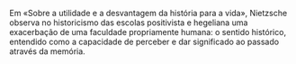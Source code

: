 Em «Sobre a utilidade e a desvantagem da história para a vida», Nietzsche observa no historicismo das escolas positivista e hegeliana uma exacerbação de uma faculdade propriamente humana: o sentido histórico, entendido como a capacidade de perceber e dar significado ao passado através da memória.